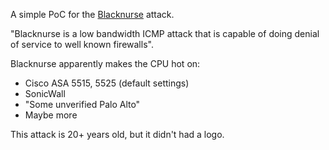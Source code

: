 A simple PoC for the [Blacknurse](http://www.blacknurse.dk/) attack.

"Blacknurse is a low bandwidth ICMP attack that is capable of doing
denial of service to well known firewalls".

Blacknurse apparently makes the CPU hot on:
* Cisco ASA 5515, 5525 (default settings)
* SonicWall
* "Some unverified Palo Alto"
* Maybe more

This attack is 20+ years old, but it didn't had a logo.
